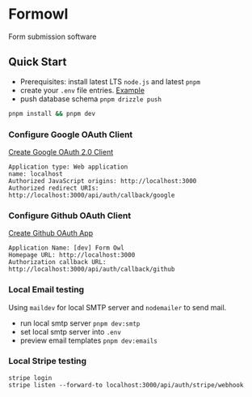 # Formowl

Form submission software

## Quick Start

- Prerequisites: install latest LTS `node.js` and latest `pnpm`
- create your `.env` file entries. [Example](.env.example)
- push database schema `pnpm drizzle push`

```sh
pnpm install && pnpm dev
```

### Configure Google OAuth Client

[Create Google OAuth 2.0 Client](https://console.cloud.google.com/auth/clients)

```
Application type: Web application
name: localhost
Authorized JavaScript origins: http://localhost:3000
Authorized redirect URIs: http://localhost:3000/api/auth/callback/google
```

### Configure Github OAuth Client

[Create Github OAuth App](https://docs.github.com/en/apps/creating-github-apps/registering-a-github-app/registering-a-github-app)

```
Application Name: [dev] Form Owl
Homepage URL: http://localhost:3000
Authorization callback URL: http://localhost:3000/api/auth/callback/github
```

### Local Email testing

Using `maildev` for local SMTP server and `nodemailer` to send mail.

- run local smtp server `pnpm dev:smtp`
- set local smtp server into `.env`
- preview email templates `pnpm dev:emails`

### Local Stripe testing

```
stripe login
stripe listen --forward-to localhost:3000/api/auth/stripe/webhook
```
